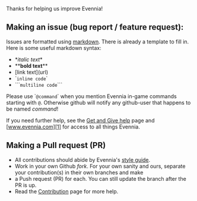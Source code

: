 Thanks for helping us improve Evennia! 

## Making an issue (bug report / feature request):

Issues are formatted using [markdown][7]. There is already a
template to fill in. Here is some useful markdown syntax:

   - \**italic text*\* 
   - \*\***bold text**\*\* 
   - \[link text\]\(url\)
   - \``inline code`\` 
   - \`\`\````multiline code```\`\`\`

Please use \``@command`\` when you mention Evennia in-game commands
starting with `@`. Otherwise github will notify any github-user that
happens to be named *command*!

If you need further help, see the [Get and Give help][4] page and
[www.evennia.com][1] for access to all things Evennia.

## Making a Pull request (PR)

- All contributions should abide by Evennia's [style guide](https://github.com/evennia/evennia/blob/master/CODING_STYLE.md).
- Work in your own Github *fork*. For your own sanity and ours, separate your contribution(s) in their own branches and make
- a Push request (PR) for each. You can still update the branch after the PR is up. 
- Read the [Contribution][3] page for more help.

[1]: http://www.evennia.com
[2]: https://github.com/evennia/evennia/wiki
[3]: https://github.com/evennia/evennia/wiki/Contributing
[4]: https://github.com/evennia/evennia/wiki/how%20to%20get%20and%20give%20help
[5]: https://groups.google.com/forum/#!forum/evennia
[6]: http://webchat.freenode.net/?channels=evennia&uio=MT1mYWxzZSY5PXRydWUmMTE9MTk1JjEyPXRydWUbb
[7]: https://help.github.com/articles/github-flavored-markdown/] 
